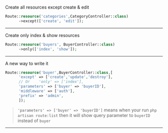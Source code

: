 Create all resources except create & edit
````php
Route::resource('categories',CategoryController::class)
      ->except(['create', 'edit']);
````

<hr>

Create only index & show resources
````php
Route::resource('buyers', BuyerController::class)
      ->only(['index', 'show']);
````

<hr>

A new way to write it
````php
Route::resource('buyer',BuyerController::class,[
      'except' => ['create','update','destroy'],
      // Or    'only' => ['index'],
      'parameters' => ['buyer' => 'buyerID'],
      'middleware' => ['auth'],
      'prefix' => 'admin',
      ]);
````
> `'parameters' => ['buyer' => 'buyerID']` means when your run `php artisan route:list` then it will show query parameter to `buyerID` instead of `buyer`

<hr>

